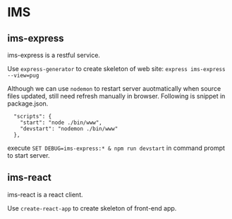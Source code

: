 # IMS
## ims-express
ims-express is a restful service.

Use `express-generator` to create skeleton of web site:
`express ims-express --view=pug`

Although we can use `nodemon` to restart server auotmatically when source files updated, still need refresh manually in browser. Following is snippet in package.json.
```
  "scripts": {
    "start": "node ./bin/www",
    "devstart": "nodemon ./bin/www"
  },
```
execute `SET DEBUG=ims-express:* & npm run devstart` in command prompt to start server.


## ims-react
ims-react is a react client.

Use `create-react-app` to create skeleton of front-end app.
